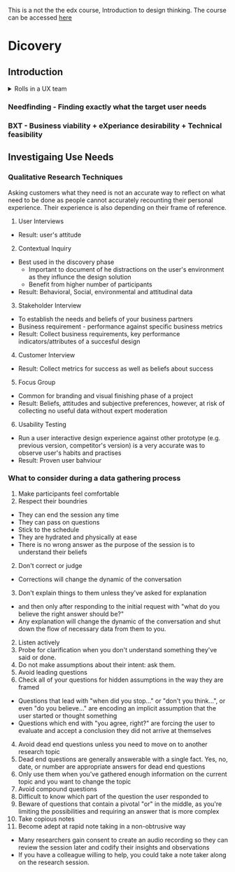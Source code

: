 This is a not the the edx course, Introduction to design thinking. The course can be accessed [here](https://courses.edx.org/courses/course-v1:Microsoft+DEV241x+3T2019/course/)

# Dicovery

## Introduction

<details>
### <summary>Rolls in a UX team</summary>
<br>
1. User Researcher
2. Information Architect
3. Interaction Designer
4. Motion Designer
5. Visual Designer
6. Front End Developer/Prototyper
7. Content Strategist
8. Localisation
9. UI Text Writer
10. Product Manager
</details>

### Needfinding - Finding exactly what the target user needs

### BXT - Business viability + eXperiance desirability + Technical feasibility

## Investigaing Use Needs
### Qualitative Research Techniques
Asking customers what they need is not an accurate way to reflect on what need to be done as people cannot accurately recounting their personal experience. Their experience is also depending on their frame of reference. 
1. User Interviews 
  * Result: user's attitude
2. Contextual Inquiry
  * Best used in the discovery phase
    * Important to document of he distractions on the user's environment as they influnce the design solution
    * Benefit from higher number of participants
  * Result: Behavioral, Social, environmental and attitudinal data
3. Stakeholder Interview
  * To establish the needs and beliefs of your business partners
  * Business requirement - performance against specific business metrics
  * Result: Collect business requirements, key performance indicators/attributes of a succesful design
4. Customer Interview
 * Result: Collect metrics for success as well as beliefs about success
5. Focus Group
 * Common for branding and visual finishing phase of a project
 * Result: Beliefs, attitudes and subjective preferences, however, at risk of collecting no useful data without expert moderation
6. Usability Testing
 * Run a user interactive design experience against other prototype (e.g. previous version, competitor's version) is a very accurate was to observe user's habits and practises
 * Result: Proven user bahviour
 
 
### What to consider during a data gathering process
1. Make participants feel comfortable
 1. Respect their boundries 
  * They can end the session any time
  * They can pass on questions
  * Stick to the schedule
  * They are hydrated and physically at ease
  * There is no wrong answer as the purpose of the session is to understand their beliefs
 2. Don't correct or judge
  * Corrections will change the dynamic of the conversation
 3. Don't explain things to them unless they've asked for explanation
  * and then only after responding to the initial request with "what do you believe the right answer should be?"
  * Any explanation will change the dynamic of the conversation and shut down the flow of necessary data from them to you.
2. Listen actively
 1. Probe for clarification when you don't understand something they've said or done.
 2. Do not make assumptions about their intent: ask them.
3. Avoid leading questions
 1. Check all of your questions for hidden assumptions in the way they are framed
  * Questions that lead with "when did you stop…" or "don't you think…", or even "do you believe…" are encoding an implicit assumption that the user started or thought something
  * Questions which end with "you agree, right?" are forcing the user to evaluate and accept a conclusion they did not arrive at themselves
4. Avoid dead end questions unless you need to move on to another research topic
 1. Dead end questions are generally answerable with a single fact. Yes, no, date, or number are appropriate answers for dead end questions
 2. Only use them when you've gathered enough information on the current topic and you want to change the topic
5. Avoid compound questions
 1. Difficult to know which part of the question the user responded to
 2. Beware of questions that contain a pivotal "or" in the middle, as you're limiting the possibilities and requiring an answer that is more complex
6. Take copious notes
 1. Become adept at rapid note taking in a non-obtrusive way
  * Many researchers gain consent to create an audio recording so they can review the session later and codify their insights and observations
  * If you have a colleague willing to help, you could take a note taker along on the research session.
